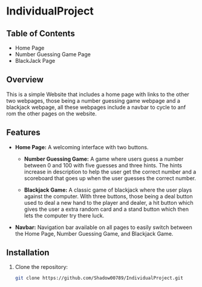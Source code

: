# IndividualProject

## Table of Contents

- Home Page
- Number Guessing Game Page
- BlackJack Page

## Overview

This is a simple Website that includes a home page with links to the other two webpages, those being a number guessing game webpage and a blackjack webpage, all these webpages include a navbar to cycle to anf rom the other pages on the website.

## Features

- **Home Page:** A welcoming interface with two buttons.
  - **Number Guessing Game:** A game where users guess a number between 0 and 100 with five guesses and three hints. The hints increase in description to help the user get the correct number and a scoreboard that goes up when the user guesses the correct number.

   - **Blackjack Game:** A classic game of blackjack where the user plays against the computer. With three buttons, those being a deal button used to deal a new hand to the player and dealer, a hit button which gives the user a extra random card and a stand button which then lets the computer try there luck.

- **Navbar:** Navigation bar available on all pages to easily switch between the Home Page, Number Guessing Game, and Blackjack Game.

## Installation

1. Clone the repository:
   ```bash
   git clone https://github.com/Shadow00789/IndividualProject.git
